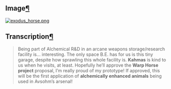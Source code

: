 ## Image[¶](https://wiki.drehmal.cyou/Story_and_Features/Holotexts/50_Percent_Area/exodus_horse/#image "Permanent link")

[![exodus_horse.png](https://wiki.drehmal.cyou/assets/img/lore/holotexts/exodus_horse.png)](https://wiki.drehmal.cyou/assets/img/lore/holotexts/exodus_horse.png)

## Transcription[¶](https://wiki.drehmal.cyou/Story_and_Features/Holotexts/50_Percent_Area/exodus_horse/#transcription "Permanent link")

> Being part of Alchemical R&D in an arcane weapons storage/research facility is… interesting. The only space B.E. has for us is this tiny garage, despite how sprawling this whole facility is. **Kahmas** is kind to us when he visits, at least. Hopefully he’ll approve the **Warp Horse project** proposal, I’m really proud of my prototype! If approved, this will be the first application of **alchemically enhanced animals** being used in Avsohm’s arsenal!
